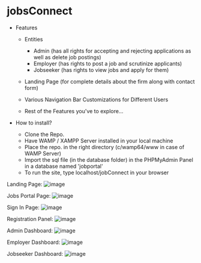 # jobsConnect

- Features

  - Entities
  
    - Admin (has all rights for accepting and rejecting applications as well as delete job postings)
    - Employer (has rights to post a job and scrutinize applicants)
    - Jobseeker (has rights to view jobs and apply for them)
  - Landing Page (for complete details about the firm along with contact form)
  - Various Navigation Bar Customizations for Different Users
  - Rest of the Features you've to explore...
  
- How to install?
  - Clone the Repo.
  - Have WAMP / XAMPP Server installed in your local machine
  - Place the repo. in the right directory (c/wamp64/www in case of WAMP Server)
  - Import the sql file (in the database folder) in the PHPMyAdmin Panel in a database named 'jobportal'
  - To run the site, type localhost/jobConnect in your browser
  
Landing Page:
![image](https://user-images.githubusercontent.com/83655913/233121917-443ee6ec-1521-492c-a964-d93f72bbd67d.png)

Jobs Portal Page:
![image](https://user-images.githubusercontent.com/83655913/233127537-4176fa76-e48c-47da-a1cb-5da599b667b5.png)

Sign In Page:
![image](https://user-images.githubusercontent.com/83655913/233127694-91871440-957e-4c7f-bfac-daafee95a890.png)

Registration Panel:
![image](https://user-images.githubusercontent.com/83655913/233127784-ecc4f5b3-e7c8-4d41-83c8-638eb1055f44.png)

Admin Dashboard:
![image](https://user-images.githubusercontent.com/83655913/233123852-14843874-7190-42d7-92fa-f02c53b1a238.png)

Employer Dashboard:
![image](https://user-images.githubusercontent.com/83655913/233123671-769dda2a-27b1-4fc0-a33e-a7c4da309773.png)

Jobseeker Dashboard:
![image](https://user-images.githubusercontent.com/83655913/233124233-1497c8b8-16b8-4d0f-9bf4-8e9d330ef958.png)

